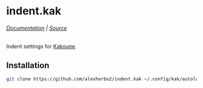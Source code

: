 # indent.kak

###### [Documentation] | [Source]

[Source]: rc/indent.kak
[Documentation]: docs/indent.asciidoc

Indent settings for [Kakoune].

[Kakoune]: https://kakoune.org

## Installation

``` sh
git clone https://github.com/alexherbo2/indent.kak ~/.config/kak/autoload/indent
```
